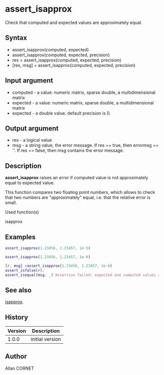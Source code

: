 

# assert_isapprox

Check that computed and expected values are approximately equal.

## Syntax

- assert_isapprox(computed, expected)
- assert_isapprox(computed, expected, precision)
- res = assert_isapprox(computed, expected, precision)
- [res, msg] = assert_isapprox(computed, expected, precision)

## Input argument

 - computed - a value: numeric matrix, sparse double, a multidimensional matrix
 - expected - a value: numeric matrix, sparse double, a multidimensional matrix
 - expected - a double value. default precision is 0.

## Output argument

 - res - a logical value
 - msg - a string value, the error message. If res == true, then errormsg == ''. If res == false, then msg contains the error message.

## Description


  <p><b>assert_isapprox</b> raises an error if computed value is not approximately equal to expected value.</p>
  <p>This function compares two floating point numbers, which allows to check that two numbers are "approximately" equal, i.e. that the relative error is small.</p>


Used function(s)

isapprox

## Examples

```matlab
assert_isapprox(1.23456, 1.23457, 1e-5)
```
```matlab
assert_isapprox(1.23456, 1.23457, 1e-6)
```
```matlab
[r, msg] =assert_isapprox(1.23456, 1.23457, 1e-6)
assert_isfalse(r);
assert_isequal(msg, _('Assertion failed: expected and computed values are too different.'));
```

## See also

[isapprox](../elementary_functions/isapprox.md).
## History

|Version|Description|
|------|------|
|1.0.0|initial version|


## Author

Allan CORNET



